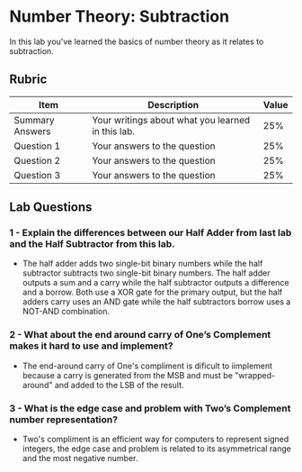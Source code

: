 # Number Theory: Subtraction

In this lab you've learned the basics of number theory as it relates to subtraction.

## Rubric

| Item | Description | Value |
| ---- | ----------- | ----- |
| Summary Answers | Your writings about what you learned in this lab. | 25% |
| Question 1 | Your answers to the question | 25% |
| Question 2 | Your answers to the question | 25% |
| Question 3 | Your answers to the question | 25% |

## Lab Questions

### 1 - Explain the differences between our Half Adder from last lab and the Half Subtractor from this lab.
- The half adder adds two single-bit binary numbers while the half subtractor subtracts two single-bit binary numbers. The half adder outputs a sum and a carry while the half subtractor outputs a difference and a borrow. Both use a XOR gate for the primary output, but the half adders carry uses an AND gate while the half subtractors borrow uses a NOT-AND combination.
### 2 - What about the end around carry of One’s Complement makes it hard to use and implement?
- The end-around carry of One's compliment is dificult to iimplement because a carry is generated from the MSB and must be "wrapped-around" and added to the LSB of the result.
### 3 - What is the edge case and problem with Two’s Complement number representation?
- Two's compliment is an efficient way for computers to represent signed integers, the edge case and problem is related to its asymmetrical range and the most negative number.
